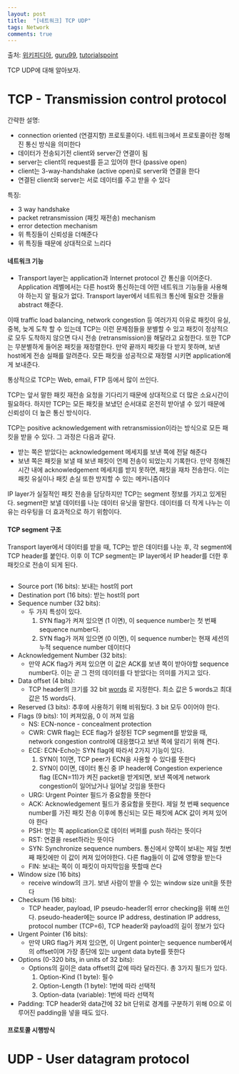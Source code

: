 ```yaml
---
layout: post
title:  "[네트워크] TCP UDP"
tags: Network
comments: true
---
```

출처: [위키피디아](https://en.wikipedia.org/wiki/Transmission_Control_Protocol), [guru99](https://www.guru99.com/tcp-vs-udp-understanding-the-difference.html#:~:text=TCP%20is%20a%20connection%2Doriented,speed%20of%20UDP%20is%20faster&text=TCP%20does%20error%20checking%20and,but%20it%20discards%20erroneous%20packets.), [tutorialspoint](https://www.tutorialspoint.com/difference-between-tcp-and-udp#:~:text=TCP%20is%20a%20connection%20oriented,is%20a%20connection%20less%20protocol.&text=As%20TCP%20provides%20error%20checking,reliable%20as%20compared%20to%20UDP.&text=On%20other%20hand%20UDP%20is%20faster%20and%20more%20efficient%20than%20TCP.)

TCP UDP에 대해 알아보자.

# TCP - Transmission control protocol
간략한 설명:
- connection oriented (연결지향) 프로토콜이다. 네트워크에서 프로토콜이란 정해진 통신 방식을 의미한다
- 데이터가 전송되기전 client와 server간 연결이 됨
- server는 client의 request를 듣고 있어야 한다 (passive open)
- client는 3-way-handshake (active open)로 server와 연결을 한다
- 연결된 client와 server는 서로 데이터를 주고 받을 수 있다 

특징:
- 3 way handshake
- packet retransmission (패킷 재전송) mechanism
- error detection mechanism
- 위 특징들이 신뢰성을 더해준다
- 위 특징들 때문에 상대적으로 느리다

#### 네트워크 기능
- Transport layer는 application과 Internet protocol 간 통신을 이어준다. Application 레벨에서는 다른 host와 통신하는데 어떤 네트워크 기능들을 사용해야 하는지 알 필요가 없다. Transport layer에서 네트워크 통신에 필요한 것들을 abstract 해준다. 

이때 traffic load balancing, network congestion 등 여러가지 이유로 패킷이 유실, 중복, 늦게 도착 할 수 있는데 TCP는 이런 문제점들을 분별할 수 있고 패킷이 정상적으로 모두 도착하지 않으면 다시 전송 (retransmission)을 해달라고 요청한다. 또한 TCP는 무분별하게 들어온 패킷을 재정렬한다. 만약 끝까지 패킷을 다 받지 못하며, 보낸 host에게 전송 실패를 알려준다. 모든 패킷을 성공적으로 재정렬 시키면 application에게 보내준다. 

통상적으로 TCP는 Web, email, FTP 등에서 많이 쓰인다.

TCP는 앞서 말한 패킷 재전송 요청을 기다리기 때문에 상대적으로 더 많은 소요시간이 필요하다. 하지만 TCP는 모든 패킷을 보냈던 순서대로 온전히 받아낼 수 있기 때문에 신뢰성이 더 높은 통신 방식이다. 

TCP는 positive acknowledgement with retransmission이라는 방식으로 모든 패킷을 받을 수 있다. 그 과정은 다음과 같다. 
- 받는 쪽은 받았다는 acknowledgement 메세지를 보낸 쪽에 전달 해준다
- 보낸 쪽은 패킷을 보낼 때 보낸 패킷이 언제 전송이 되었는지 기록한다. 만약 정해진 시간 내에 acknowledgement 메세지를 받지 못하면, 패킷을 재차 전송한다. 이는 패킷 유실이나 패킷 손실 또한 방지할 수 있는 메커니즘이다

IP layer가 실질적인 패킷 전송을 담당하지만 TCP는 segment 정보를 가지고 있게된다. segment란 보낼 데이터를 나눈 데이터 유닛을 말한다. 데이터를 더 작게 나누는 이유는 라우팅을 더 효과적으로 하기 위함이다. 

#### TCP segment 구조
Transport layer에서 데이터를 받을 때, TCP는 받은 데이터를 나눈 후, 각 segment에 TCP header를 붙인다. 이후 이 TCP segment는 IP layer에서 IP header를 더한 후 패킷으로 전송이 되게 된다.

<img src="{{ site.baseurl}}/images/tcpsegment.png" class="align-center" alt=""/>

- Source port (16 bits): 보내는 host의 port
- Destination port (16 bits): 받는 host의 port
- Sequence number (32 bits):
    - 두 가지 특성이 있다.
        1. SYN flag가 켜져 있으면 (1 이면), 이 sequence number는 첫 번째 sequence number다.
        2. SYN flag가 꺼져 있으면 (0 이면), 이 sequence number는 현재 세션의 누적 sequence number 데이터다
- Acknowledgement Number (32 bits):
    - 만약 ACK flag가 켜져 있으면 이 값은 ACK를 보낸 쪽이 받아야할 sequence number다. 이는 곧 그 전의 데이터를 다 받았다는 의미를 가지고 있다.
- Data offset (4 bits):
    - TCP header의 크기를 32 bit [words](https://en.wikipedia.org/wiki/Word_(computer_architecture)) 로 지정한다. 최소 값은 5 words고 최대 값은 15 words다.
- Reserved (3 bits): 추후에 사용하기 위해 비워뒀다. 3 bit 모두 0이어야 한다.
- Flags (9 bits): 1이 켜져있음, 0 이 꺼져 있음
    - NS: ECN-nonce - concealment protection
    - CWR: CWR flag는 ECE flag가 설정된 TCP segment를 받았을 때, network congestion control에 대응했다고 보낸 쪽에 알리기 위해 켠다.
    - ECE: ECN-Echo는 SYN flag에 따라서 2가지 기능이 있다.
        1. SYN이 1이면, TCP peer가 ECN을 사용할 수 있다를 뜻한다
        2. SYN이 0이면, 데이터 통신 중 IP header에 Congestion experience flag (ECN=11)가 켜진 packet을 받게되면, 보낸 쪽에게 network congestion이 일어났거나 일어날 것임을 뜻한다
    - URG: Urgent Pointer 필드가 중요함을 뜻한다
    - ACK: Acknowledgement 필드가 중요함을 뜻한다. 제일 첫 번째 sequence number를 가진 패킷 전송 이후에 통신되는 모든 패킷에 ACK 값이 켜져 있어야 한다
    - PSH: 받는 쪽 application으로 데이터 버퍼를 push 하라는 뜻이다
    - RST: 연결을 reset하라는 뜻이다
    - SYN: Synchronize sequence numbers. 통신에서 양쪽이 보내는 제일 첫번째 패킷에만 이 값이 켜져 있어야한다. 다른 flag들이 이 값에 영향을 받는다
    - FIN: 보내는 쪽이 이 패킷이 마지막임을 뜻할때 쓴다
- Window size (16 bits)
    - receive window의 크기. 보낸 사람이 받을 수 있는 window size unit을 뜻한다
- Checksum (16 bits):
    - TCP header, payload, IP pseudo-header의 error checking을 위해 쓰인다. pseudo-header에는 source IP address, destination IP address, protocol number (TCP=6), TCP header와 payload의 길이 정보가 있다
- Urgent Pointer (16 bits):
    - 만약 URG flag가 켜져 있으면, 이 Urgent pointer는 sequence number에서의 offset이며 가장 종단에 있는 urgent data byte를 뜻한다
- Options (0-320 bits, in units of 32 bits):
    - Options의 길이은 data offset의 값에 따라 달라진다. 총 3가지 필드가 있다.
        1. Option-Kind (1 byte): 필수
        2. Option-Length (1 byte): 1번에 따라 선택적
        3. Option-data (variable): 1번에 따라 선택적
- Padding: TCP header와 data간에 32 bit 단위로 경계를 구분하기 위해 0으로 이루어진 padding을 넣을 때도 있다.

#### 프로토콜 시행방식


# UDP - User datagram protocol